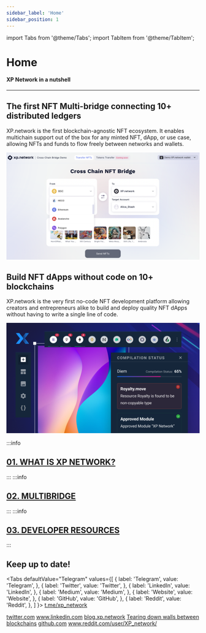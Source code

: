 ```yaml
---
sidebar_label: 'Home'
sidebar_position: 1
---
```


import Tabs from '@theme/Tabs';
import TabItem from '@theme/TabItem';

# Home

#### XP Network in a nutshell

<hr/>

## The first NFT Multi-bridge connecting 10+ distributed ledgers

XP.network is the first blockchain-agnostic NFT ecosystem. It enables multichain support out of the box for any minted NFT, dApp, or use case, allowing NFTs and funds to flow freely between networks and wallets.

![1.Demo-bridge.png](./../static/img/1.Demo-bridge.png)

## Build NFT dApps without code on 10+ blockchains

XP.network is the very first no-code NFT development platform allowing creators and entrepreneurs alike to build and deploy quality NFT dApps without having to write a single line of code.

![Application Editor](./../static/img/2.ApplicationEditor.png)

:::info
## [01. WHAT IS XP NETWORK?](./what_is_xp_1_introduction)
:::
:::info
## [02. MULTIBRIDGE](./multibridge_1_overview)
:::
:::info
## [03. DEVELOPER RESOURCES](./developer_resources)
:::

## Keep up to date!

<Tabs
  defaultValue="Telegram"
  values={[
    { label: 'Telegram', value: 'Telegram', },
    { label: 'Twitter', value: 'Twitter', },
    { label: 'LinkedIn', value: 'LinkedIn', },
    { label: 'Medium', value: 'Medium', },
    { label: 'Website', value: 'Website', },
    { label: 'GitHub', value: 'GitHub', },
    { label: 'Reddit', value: 'Reddit', },
  ]
}>
<TabItem value="Telegram">
<a href="https://t.me/xp_network">t.me/xp_network</a>
</TabItem>


<TabItem value="Twitter">
<a class="twitter-timeline" href="https://twitter.com/XPNetwork_?ref_src=twsrc%5Etfw">twitter.com</a> <script async src="https://platform.twitter.com/widgets.js" charset="utf-8"></script>
</TabItem>

<TabItem value="LinkedIn">
<a href="https://www.linkedin.com/company/xp-network/">www.linkedin.com</a>
</TabItem>

<TabItem value="Medium">
<a href="https://blog.xp.network/">blog.xp.network</a>
</TabItem>

<TabItem value="Website">
<a href="https://xp.network/">Tearing down walls between blockchains</a>
</TabItem>

<TabItem value="GitHub">
<a href="https://github.com/xp-network">github.com</a>
</TabItem>

<TabItem value="Reddit">
<a href="https://www.reddit.com/user/XP_network/">www.reddit.com/user/XP_network/</a>
</TabItem>

</Tabs>
